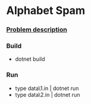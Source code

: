 # Alphabet Spam

### [Problem description](https://open.kattis.com/problems/alphabetspam)

### Build
- dotnet build

### Run
- type data\1.in | dotnet run
- type data\2.in | dotnet run
